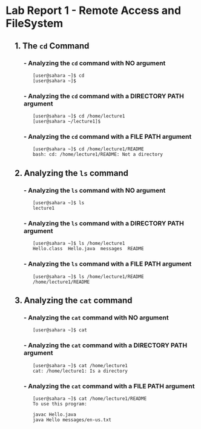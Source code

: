 # Lab Report 1 - Remote Access and FileSystem

<ul>
  
## 1. The `cd` Command
  
<ul>
  
### - Analyzing the `cd` command with **NO** argument

<ul>

```
[user@sahara ~]$ cd
[user@sahara ~]$
```

</ul>

### - Analyzing the `cd` command with a **DIRECTORY PATH** argument

<ul>

``` 
[user@sahara ~]$ cd /home/lecture1
[user@sahara ~/lecture1]$ 
```

</ul>

### - Analyzing the `cd` command with a **FILE PATH** argument

<ul>

```
[user@sahara ~]$ cd /home/lecture1/README
bash: cd: /home/lecture1/README: Not a directory
```

</ul></ul>

## 2. Analyzing the `ls` command

<ul>

### - Analyzing the `ls` command with **NO** argument

<ul>

```
[user@sahara ~]$ ls
lecture1
```

</ul>

### - Analyzing the `ls` command with a **DIRECTORY PATH** argument

<ul>

```
[user@sahara ~]$ ls /home/lecture1
Hello.class  Hello.java  messages  README
```

</ul>

###  - Analyzing the `ls` command with a **FILE PATH** argument

<ul>

```
[user@sahara ~]$ ls /home/lecture1/README
/home/lecture1/README
```

</ul></ul>


## 3. Analyzing the `cat` command

<ul>

### - Analyzing the `cat` command with **NO** argument

<ul>

```
[user@sahara ~]$ cat

```

</ul>

### - Analyzing the `cat` command with a **DIRECTORY PATH** argument

<ul>

```
[user@sahara ~]$ cat /home/lecture1
cat: /home/lecture1: Is a directory
```

</ul>

###  - Analyzing the `cat` command with a **FILE PATH** argument

<ul>

```
[user@sahara ~]$ cat /home/lecture1/README
To use this program:

javac Hello.java
java Hello messages/en-us.txt
```

</ul></ul></ul>


